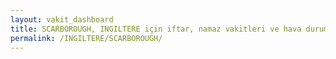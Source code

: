 ```yaml
---
layout: vakit_dashboard
title: SCARBOROUGH, INGILTERE için iftar, namaz vakitleri ve hava durumu - ilçe/eyalet seç
permalink: /INGILTERE/SCARBOROUGH/
---
```


<script type="text/javascript">
  var GLOBAL_COUNTRY = 'INGILTERE';
  var GLOBAL_CITY = 'SCARBOROUGH';
  var GLOBAL_STATE = '';
  var lat = 72;
  var lon = 21;
</script>
